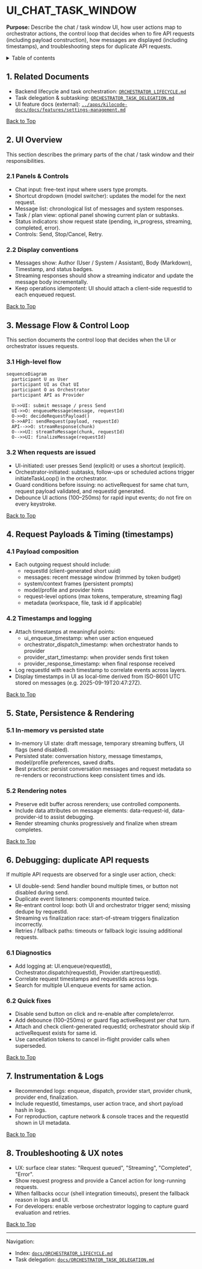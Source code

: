 # UI_CHAT_TASK_WINDOW

**Purpose:** Describe the chat / task window UI, how user actions map to orchestrator actions, the control loop that decides when to fire API requests (including payload construction), how messages are displayed (including timestamps), and troubleshooting steps for duplicate API requests.

<details>
<summary>Table of contents</summary>

-   1. Related Documents
-   2. UI Overview
-   3. Message Flow & Control Loop
-   4. Request Payloads & Timing (timestamps)
-   5. State, Persistence & Rendering
-   6. Debugging: duplicate API requests
-   7. Instrumentation & Logs
-   8. Troubleshooting & UX notes
- Navigation Footer

</summary>
</details>

<a name="related-docs"></a>

## 1. Related Documents

- Backend lifecycle and task orchestration: [`ORCHESTRATOR_LIFECYCLE.md`](ORCHESTRATOR_LIFECYCLE.md)
- Task delegation & subtasking: [`ORCHESTRATOR_TASK_DELEGATION.md`](ORCHESTRATOR_TASK_DELEGATION.md)
- UI feature docs (external): [`../apps/kilocode-docs/docs/features/settings-management.md`](../apps/kilocode-docs/docs/features/settings-management.md)

[Back to Top](#)

<a name="ui-overview"></a>

## 2. UI Overview

This section describes the primary parts of the chat / task window and their responsibilities.

### 2.1 Panels & Controls

- Chat input: free-text input where users type prompts.
- Shortcut dropdown (model switcher): updates the model for the next request.
- Message list: chronological list of messages and system responses.
- Task / plan view: optional panel showing current plan or subtasks.
- Status indicators: show request state (pending, in_progress, streaming, completed, error).
- Controls: Send, Stop/Cancel, Retry.

### 2.2 Display conventions

- Messages show: Author (User / System / Assistant), Body (Markdown), Timestamp, and status badges.
- Streaming responses should show a streaming indicator and update the message body incrementally.
- Keep operations idempotent: UI should attach a client-side requestId to each enqueued request.

[Back to Top](#)

<a name="message-flow"></a>

## 3. Message Flow & Control Loop

This section documents the control loop that decides when the UI or orchestrator issues requests.

### 3.1 High-level flow

```mermaid
sequenceDiagram
  participant U as User
  participant UI as Chat UI
  participant O as Orchestrator
  participant API as Provider

  U->>UI: submit message / press Send
  UI->>O: enqueueMessage(message, requestId)
  O->>O: decideRequestPayload()
  O->>API: sendRequest(payload, requestId)
  API-->>O: streamResponse(chunk)
  O-->>UI: streamToMessage(chunk, requestId)
  O-->>UI: finalizeMessage(requestId)
```

### 3.2 When requests are issued

- UI-initiated: user presses Send (explicit) or uses a shortcut (explicit).
- Orchestrator-initiated: subtasks, follow-ups or scheduled actions trigger initiateTaskLoop() in the orchestrator.
- Guard conditions before issuing: no activeRequest for same chat turn, request payload validated, and requestId generated.
- Debounce UI actions (100–250ms) for rapid input events; do not fire on every keystroke.

[Back to Top](#)

<a name="payloads-timestamps"></a>

## 4. Request Payloads & Timing (timestamps)

### 4.1 Payload composition

- Each outgoing request should include:
    - requestId (client-generated short uuid)
    - messages: recent message window (trimmed by token budget)
    - system/context frames (persistent prompts)
    - model/profile and provider hints
    - request-level options (max tokens, temperature, streaming flag)
    - metadata (workspace, file, task id if applicable)

### 4.2 Timestamps and logging

- Attach timestamps at meaningful points:
    - ui_enqueue_timestamp: when user action enqueued
    - orchestrator_dispatch_timestamp: when orchestrator hands to provider
    - provider_start_timestamp: when provider sends first token
    - provider_response_timestamp: when final response received
- Log requestId with each timestamp to correlate events across layers.
- Display timestamps in UI as local-time derived from ISO-8601 UTC stored on messages (e.g. 2025-09-19T20:47:27Z).

[Back to Top](#)

<a name="state-persistence"></a>

## 5. State, Persistence & Rendering

### 5.1 In-memory vs persisted state

- In-memory UI state: draft message, temporary streaming buffers, UI flags (send disabled).
- Persisted state: conversation history, message timestamps, model/profile preferences, saved drafts.
- Best practice: persist conversation messages and request metadata so re-renders or reconstructions keep consistent times and ids.

### 5.2 Rendering notes

- Preserve edit buffer across rerenders; use controlled components.
- Include data attributes on message elements: data-request-id, data-provider-id to assist debugging.
- Render streaming chunks progressively and finalize when stream completes.

[Back to Top](#)

<a name="debugging-duplicate-requests"></a>

## 6. Debugging: duplicate API requests

If multiple API requests are observed for a single user action, check:

- UI double-send: Send handler bound multiple times, or button not disabled during send.
- Duplicate event listeners: components mounted twice.
- Re-entrant control loop: both UI and orchestrator trigger send; missing dedupe by requestId.
- Streaming vs finalization race: start-of-stream triggers finalization incorrectly.
- Retries / fallback paths: timeouts or fallback logic issuing additional requests.

### 6.1 Diagnostics

- Add logging at: UI.enqueue(requestId), Orchestrator.dispatch(requestId), Provider.start(requestId).
- Correlate request timestamps and requestIds across logs.
- Search for multiple UI.enqueue events for same action.

### 6.2 Quick fixes

- Disable send button on click and re-enable after complete/error.
- Add debounce (100–250ms) or guard flag activeRequest per chat turn.
- Attach and check client-generated requestId; orchestrator should skip if activeRequest exists for same id.
- Use cancellation tokens to cancel in-flight provider calls when superseded.

[Back to Top](#)

<a name="instrumentation"></a>

## 7. Instrumentation & Logs

- Recommended logs: enqueue, dispatch, provider start, provider chunk, provider end, finalization.
- Include requestId, timestamps, user action trace, and short payload hash in logs.
- For reproduction, capture network & console traces and the requestId shown in UI metadata.

[Back to Top](#)

<a name="troubleshooting"></a>

## 8. Troubleshooting & UX notes

- UX: surface clear states: "Request queued", "Streaming", "Completed", "Error".
- Show request progress and provide a Cancel action for long-running requests.
- When fallbacks occur (shell integration timeouts), present the fallback reason in logs and UI.
- For developers: enable verbose orchestrator logging to capture guard evaluation and retries.

[Back to Top](#)

---

Navigation:

- Index: [`docs/ORCHESTRATOR_LIFECYCLE.md`](docs/ORCHESTRATOR_LIFECYCLE.md)
- Task delegation: [`docs/ORCHESTRATOR_TASK_DELEGATION.md`](docs/ORCHESTRATOR_TASK_DELEGATION.md)
